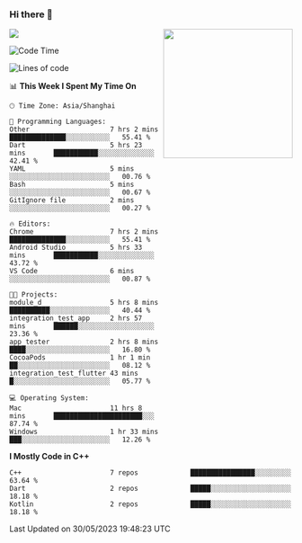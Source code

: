 ### Hi there 👋

![](https://metrics.lecoq.io/itaowu?template=classic&config.timezone=Asia%2FShanghai)
<img align='right' src="https://media.giphy.com/media/M9gbBd9nbDrOTu1Mqx/giphy.gif" width="230">

<!--START_SECTION:waka-->
![Code Time](http://img.shields.io/badge/Code%20Time-12%20hrs%2041%20mins-blue)

![Lines of code](https://img.shields.io/badge/From%20Hello%20World%20I%27ve%20Written-71.2%20thousand%20lines%20of%20code-blue)

📊 **This Week I Spent My Time On** 

```text
🕑︎ Time Zone: Asia/Shanghai

💬 Programming Languages: 
Other                    7 hrs 2 mins        ██████████████░░░░░░░░░░░   55.41 % 
Dart                     5 hrs 23 mins       ███████████░░░░░░░░░░░░░░   42.41 % 
YAML                     5 mins              ░░░░░░░░░░░░░░░░░░░░░░░░░   00.76 % 
Bash                     5 mins              ░░░░░░░░░░░░░░░░░░░░░░░░░   00.67 % 
GitIgnore file           2 mins              ░░░░░░░░░░░░░░░░░░░░░░░░░   00.27 % 

🔥 Editors: 
Chrome                   7 hrs 2 mins        ██████████████░░░░░░░░░░░   55.41 % 
Android Studio           5 hrs 33 mins       ███████████░░░░░░░░░░░░░░   43.72 % 
VS Code                  6 mins              ░░░░░░░░░░░░░░░░░░░░░░░░░   00.87 % 

🐱‍💻 Projects: 
module_d                 5 hrs 8 mins        ██████████░░░░░░░░░░░░░░░   40.44 % 
integration_test_app     2 hrs 57 mins       ██████░░░░░░░░░░░░░░░░░░░   23.36 % 
app_tester               2 hrs 8 mins        ████░░░░░░░░░░░░░░░░░░░░░   16.80 % 
CocoaPods                1 hr 1 min          ██░░░░░░░░░░░░░░░░░░░░░░░   08.12 % 
integration_test_flutter 43 mins             █░░░░░░░░░░░░░░░░░░░░░░░░   05.77 % 

💻 Operating System: 
Mac                      11 hrs 8 mins       ██████████████████████░░░   87.74 % 
Windows                  1 hr 33 mins        ███░░░░░░░░░░░░░░░░░░░░░░   12.26 % 
```

**I Mostly Code in C++** 

```text
C++                      7 repos             ████████████████░░░░░░░░░   63.64 % 
Dart                     2 repos             █████░░░░░░░░░░░░░░░░░░░░   18.18 % 
Kotlin                   2 repos             █████░░░░░░░░░░░░░░░░░░░░   18.18 % 
```




 Last Updated on 30/05/2023 19:48:23 UTC
<!--END_SECTION:waka-->

<!--
**itaowu/itaowu** is a ✨ _special_ ✨ repository because its `README.md` (this file) appears on your GitHub profile.

Here are some ideas to get you started:

- 🔭 I’m currently working on ...
- 🌱 I’m currently learning ...
- 👯 I’m looking to collaborate on ...
- 🤔 I’m looking for help with ...
- 💬 Ask me about ...
- 📫 How to reach me: ...
- 😄 Pronouns: ...
- ⚡ Fun fact: ...
-->
